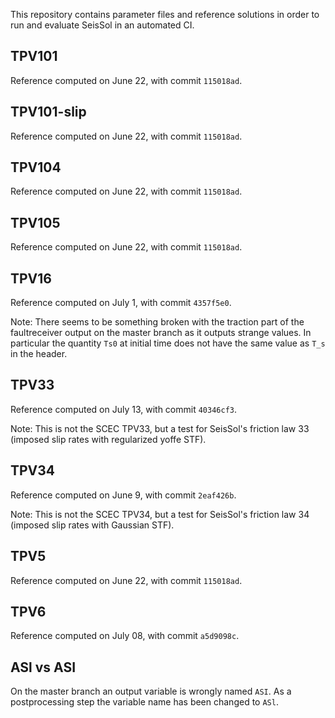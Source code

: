 This repository contains parameter files and reference solutions in order to run and evaluate SeisSol in an automated CI.

## TPV101
Reference computed on June 22, with commit `115018ad`.

## TPV101-slip
Reference computed on June 22, with commit `115018ad`.

## TPV104
Reference computed on June 22, with commit `115018ad`.

## TPV105
Reference computed on June 22, with commit `115018ad`.

## TPV16
Reference computed on July 1, with commit `4357f5e0`.

Note: There seems to be something broken with the traction part of the faultreceiver output on the master branch as it outputs strange values. In particular the quantity `Ts0` at initial time does not have the same value as `T_s` in the header.

## TPV33
Reference computed on July 13, with commit `40346cf3`.

Note: This is not the SCEC TPV33, but a test for SeisSol's friction law 33 (imposed slip rates with regularized yoffe STF).

## TPV34
Reference computed on June 9, with commit `2eaf426b`.

Note: This is not the SCEC TPV34, but a test for SeisSol's friction law 34 (imposed slip rates with Gaussian STF).

## TPV5
Reference computed on June 22, with commit `115018ad`.

## TPV6
Reference computed on July 08, with commit `a5d9098c`.

## ASl vs ASI
On the master branch an output variable is wrongly named `ASI`. As a postprocessing step the variable name has been changed to `ASl`.
